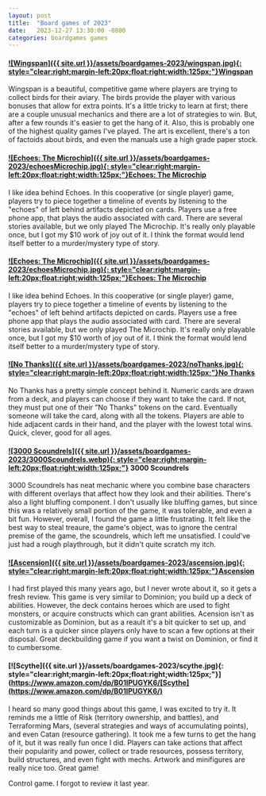 ```yaml
---
layout: post
title:  "Board games of 2023"
date:   2023-12-27 13:30:00 -0800
categories: boardgames games
---
```



#### [![Wingspan]({{ site.url }}/assets/boardgames-2023/wingspan.jpg){: style="clear:right;margin-left:20px;float:right;width:125px;"}](https://www.amazon.com/dp/B07YQ641NQ/)[Wingspan](https://www.amazon.com/dp/B07YQ641NQ/)
Wingspan is a beautiful, competitive game where players are trying to collect birds for their aviary. The birds provide the player with various bonuses that allow for extra points. It's a little tricky to learn at first; there are a couple unusual mechanics and there are a lot of strategies to win. But, after a few rounds it's easier to get the hang of it. Also, this is probably one of the highest quality games I've played. The art is excellent, there's a ton of factoids about birds, and even the manuals use a high grade paper stock. 

#### [![Echoes: The Microchip]({{ site.url }}/assets/boardgames-2023/echoesMicrochip.jpg){: style="clear:right;margin-left:20px;float:right;width:125px;"}](https://www.amazon.com/dp/B09P42ZFVN/)[Echoes: The Microchip](https://www.amazon.com/dp/B09P42ZFVN/)
I like idea behind Echoes. In this cooperative (or single player) game, players try to piece together a timeline of events by listening to the "echoes" of left behind artifacts depicted on cards. Players use a free phone app, that plays the audio associated with card. There are several stories available, but we only played The Microchip. It's really only playable once, but I got my $10 work of joy out of it. I think the format would lend itself better to a murder/mystery type of story.


#### [![Echoes: The Microchip]({{ site.url }}/assets/boardgames-2023/echoesMicrochip.jpg){: style="clear:right;margin-left:20px;float:right;width:125px;"}](https://www.amazon.com/dp/B09P42ZFVN/)[Echoes: The Microchip](https://www.amazon.com/dp/B09P42ZFVN/)
I like idea behind Echoes. In this cooperative (or single player) game, players try to piece together a timeline of events by listening to the "echoes" of left behind artifacts depicted on cards. Players use a free phone app that plays the audio associated with card. There are several stories available, but we only played The Microchip. It's really only playable once, but I got my $10 worth of joy out of it. I think the format would lend itself better to a murder/mystery type of story.

#### [![No Thanks]({{ site.url }}/assets/boardgames-2023/noThanks.jpg){: style="clear:right;margin-left:20px;float:right;width:125px;"}](https://www.amazon.com/dp/B013FAC4FK/)[No Thanks](https://www.amazon.com/dp/B013FAC4FK/)
No Thanks has a pretty simple concept behind it. Numeric cards are drawn from a deck, and players can choose if they want to take the card. If not, they must put one of their "No Thanks" tokens on the card. Eventually someone will take the card, along with all the tokens. Players are able to hide adjacent cards in their hand, and the player with the lowest total wins. Quick, clever, good for all ages.

#### [![3000 Scoundrels]({{ site.url }}/assets/boardgames-2023/3000Scoundrels.webp){: style="clear:right;margin-left:20px;float:right;width:125px;"}](https://www.amazon.com/dp/B013FAC4FK/) 3000 Scoundrels
3000 Scoundrels has neat mechanic where you combine base characters with different overlays that affect how they look and their abilities. There's also a light bluffing component. I don't usually like bluffing games, but since this was a relatively small portion of the game, it was tolerable, and even a bit fun. However, overall, I found the game a little frustrating. It felt like the best way to steal treaure, the game's object, was to ignore the central premise of the game, the scoundrels, which left me unsatisfied. I could've just had a rough playthrough, but it didn't quite scratch my itch.

#### [![Ascension]({{ site.url }}/assets/boardgames-2023/ascension.jpg){: style="clear:right;margin-left:20px;float:right;width:125px;"}](https://www.amazon.com/dp/B0945FB468/)[Ascension](https://www.amazon.com/dp/B0945FB468/)
I had first played this many years ago, but I never wrote about it, so it gets a fresh review. This game is very similar to Dominion; you build up a deck of abilities. However, the deck contains heroes which are used to fight monsters, or acquire constructs which can grant abilities. Acension isn't as customizable as Dominion, but as a reault it's a bit quicker to set up, and each turn is a quicker since players only have to scan a few options at their disposal. Great deckbuilding game if you want a twist on Dominion, or find it to cumbersome.


#### [![Scythe]({{ site.url }}/assets/boardgames-2023/scythe.jpg){: style="clear:right;margin-left:20px;float:right;width:125px;"}](https://www.amazon.com/dp/B01IPUGYK6/[Scythe](https://www.amazon.com/dp/B01IPUGYK6/)

I heard so many good things about this game, I was excited to try it. It reminds me a little of Risk (territory ownership, and battles), and Terraforming Mars, (several strategies and ways of accumulating points), and even Catan (resource gathering). It took me a few turns to get the hang of it, but it was really fun once I did. Players can take actions that affect their popularity and power, collect or trade resources, possess territory, build structures, and even fight with mechs. Artwork and minifigures are really nice too. Great game!

Control game. I forgot to review it last year.


